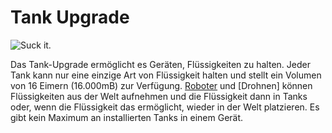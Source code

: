 # Tank Upgrade

![Suck it.](oredict:oc:tankUpgrade)

Das Tank-Upgrade ermöglicht es Geräten, Flüssigkeiten zu halten. Jeder Tank kann nur eine einzige Art von Flüssigkeit halten und stellt ein Volumen von 16 Eimern (16.000mB) zur Verfügung. [Roboter](../block/robot.md) und [Drohnen] können Flüssigkeiten aus der Welt aufnehmen und die Flüssigkeit dann in Tanks oder, wenn die Flüssigkeit das ermöglicht, wieder in der Welt platzieren. Es gibt kein Maximum an installierten Tanks in einem Gerät.
